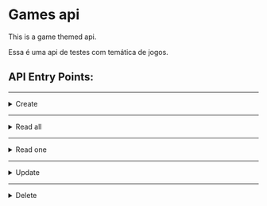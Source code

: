 # Games api

This is a game themed api.

Essa é uma api de testes com temática de jogos.


## API Entry Points:
<hr>

<details>
  <summary>
   Create
  </summary>

[![Generic badge](https://img.shields.io/badge/Request-POST-gree.svg)]('#')

```
https://x-games-api.herokuapp.com/api/v1/games/
```

[![Ask Me Anything !](https://img.shields.io/badge/Body/json-1abc9c.svg)](https://GitHub.com/Naereen/ama)

```json
{
    "game": {
        "name": "Bf5",
        "genre": "fps"
    }
}
```

[![Ask Me Anything !](https://img.shields.io/badge/Response-ok-1abc9c.svg)](https://GitHub.com/Naereen/ama)
```json
{
    "id": 7,
    "name": "Bf5",
    "genre": "fps",
    "created_at": "2021-08-26T02:08:45.920Z",
    "updated_at": "2021-08-26T02:08:45.920Z"
}
```
</details>
<hr>

<details>
  <summary>
    Read all
  </summary>


[![Generic badge](https://img.shields.io/badge/Request-GET-blue.svg)](https://shields.io/)

```
https://x-games-api.herokuapp.com/api/v1/games
```

[![Ask Me Anything !](https://img.shields.io/badge/Response-ok-1abc9c.svg)](https://GitHub.com/Naereen/ama)



```json
{
    "data": {
        "games": [
            {
                "id": 4,
                "name": "portal",
                "genre": "puzzle",
                "created_at": "2021-08-26T00:49:21.296Z",
                "updated_at": "2021-08-26T00:49:21.296Z"
            },
            {
                "id": 6,
                "name": "Cs1.6",
                "genre": "fps",
                "created_at": "2021-08-26T00:51:19.409Z",
                "updated_at": "2021-08-26T00:51:19.409Z"
            }
        ]
    }
}
```
</details>
<hr>



<details>
  <summary>
   Read one
  </summary>

[![Generic badge](https://img.shields.io/badge/Request-GET-blue.svg)](https://shields.io/)

```
https://x-games-api.herokuapp.com/api/v1/games/:id
```

[![Ask Me Anything !](https://img.shields.io/badge/Response-ok-1abc9c.svg)](https://GitHub.com/Naereen/ama)



```json
{
    "id": 4,
    "name": "portal",
    "genre": "puzzle",
    "created_at": "2021-08-26T00:49:21.296Z",
    "updated_at": "2021-08-26T00:49:21.296Z"
}
```

</details>

<hr>

<details>
  <summary>
    Update
  </summary>

[![Generic badge](https://img.shields.io/badge/Request-PATCH-yellow.svg)](https://shields.io/)

```
https://x-games-api.herokuapp.com/api/v1/games/:id
```

[![Ask Me Anything !](https://img.shields.io/badge/Body/json-1abc9c.svg)](https://GitHub.com/Naereen/ama)

```json
{
    "game": {
        "name": "nome jogo alterado",
        "genre": "genero do jogo alterado"
    }
}
```

[![Ask Me Anything !](https://img.shields.io/badge/Response-ok-1abc9c.svg)](https://GitHub.com/Naereen/ama)
```json
{
    "name": "nome jogo alterado",
    "genre": "genero do jogo alterado",
    "id": 8,
    "created_at": "2021-08-26T02:19:21.181Z",
    "updated_at": "2021-08-26T02:19:40.302Z"
}
```
</details>
<hr>


<details>
  <summary>
    Delete
  </summary>


[![Generic badge](https://img.shields.io/badge/Request-DELETE-red.svg)](https://shields.io/)

```
https://x-games-api.herokuapp.com/api/v1/games/:id
```


[![Ask Me Anything !](https://img.shields.io/badge/Response-ok-1abc9c.svg)](https://GitHub.com/Naereen/ama)
```json
{
    "message": "excluido com sucesso"
}
```
</details>
